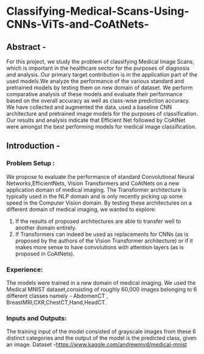 # Classifying-Medical-Scans-Using-CNNs-ViTs-and-CoAtNets-

## Abstract -
For this project, we study the problem of classifying Medical Image Scans, which is important in the healthcare sector for the purposes of diagnosis and analysis. Our primary target contribution is in the application part of the used models.We analyze the performance of the various standard and pretrained models by testing them on new
domain of dataset. We perform comparative analysis of these models and evaluate their performance based on the overall accuracy as well as class-wise prediction accuracy. We have collected and augmented the data, used a baseline CNN architecture and pretrained image models for the purposes of classification. Our results and analysis indicate that Efficient Net followed by CoAtNet were amongst the best performing models for medical image classification.

## Introduction -
### Problem Setup : 
We propose to evaluate the performance of standard Convolutional Neural Networks,EfficientNets, Vision Transformers and CoAtNets on a new application domain of medical imaging. The Transformer architecture is typically used in the NLP domain and is only recently picking up some speed in the Computer Vision domain. By testing these architectures on a different domain of medical imaging, we wanted to explore:
1. If the results of proposed architectures are able to transfer well to another domain entirely.
2. If Transformers can indeed be used as replacements for CNNs (as is proposed by the authors of the Vision Transformer architecture) or if it makes more sense to have convolutions with attention layers (as is proposed in CoAtNets).

### Experience: 
The models were trained in a new domain of medical imaging. We used the Medical MNIST dataset,consisting of roughly 60,000 images belonging to 6 different classes namely - AbdomenCT , BreastMRI,CXR,ChestCT,Hand,HeadCT.

### Inputs and Outputs: 
The training input of the model consisted of grayscale images from these 6 distinct categories and the output of the model is the predicted class, given an image. Dataset -https://www.kaggle.com/andrewmvd/medical-mnist
